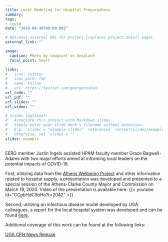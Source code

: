 ```yaml
---
title: Local Modeling for Hospital Preparedness
summary: 
tags:
- covid
date: "2020-04-30T00:00:00Z"

# Optional external URL for project (replaces project detail page).
external_link: ""

image:
  caption: Photo by rawpixel on Unsplash
  focal_point: Smart

links:
# - icon: twitter
#   icon_pack: fab
#   name: Follow
#   url: https://twitter.com/georgecushen
url_code: ""
url_pdf: ""
url_slides: ""
url_video: ""

# Slides (optional).
#   Associate this project with Markdown slides.
#   Simply enter your slide deck's filename without extension.
#   E.g. `slides = "example-slides"` references `content/slides/example-slides.md`.
#   Otherwise, set `slides = ""`.
slides: example
---
```


EERG member Justin Ingels assisted HPAM faculty member Grace Bagwell-Adams with two major efforts aimed at informing local leaders on the potential impacts of COVID-19. 

First, utilizing data from the <a href="http://www.athenswellbeingproject.org/" target="_blank">Athens Wellbeing Project</a> and other information related to hospital supply, a presentation was developed and presented to a special session of the Athens-Clarke County Mayor and Commission on March 19, 2020. Video of the presentation is available here:
{{< youtube id="CCpbHdC5bHo?t=2042" >}}


Second, utilizing an infectious disease model developed by UGA colleagues, a report for the local hospital system was developed and can be found <a  href="http://publichealth.uga.edu/wp-content/uploads/2020/04/COVID-19_-ACC-Health-Service-Area-Modeling-Report_FINAL.pdf" target="_blank">here</a>.

Additional coverage of this work can be found at the following links:

<a href="https://publichealth.uga.edu/athens-covid-19-hospitalizations-new-report/" target="_blank">UGA CPH News Release</a>




